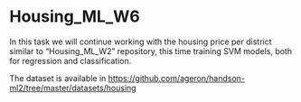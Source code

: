 # Housing_ML_W6
In this task we will continue working with the housing price per district similar to “Housing_ML_W2” repository, this time training SVM models, both for regression and classification.

The dataset is available in https://github.com/ageron/handson-ml2/tree/master/datasets/housing
